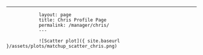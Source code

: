 ---
                layout: page
                title: Chris Profile Page
                permalink: /manager/chris/
                ---

                ![Scatter plot]({ site.baseurl }/assets/plots/matchup_scatter_chris.png)

